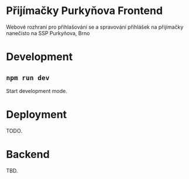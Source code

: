 # Přijímačky Purkyňova Frontend
Webové rozhraní pro přihlašování se a spravování přihlášek na přijímačky nanečisto na SSP Purkyňova, Brno

# Development
## `npm run dev`
Start development mode.

# Deployment
TODO.

# Backend
TBD.